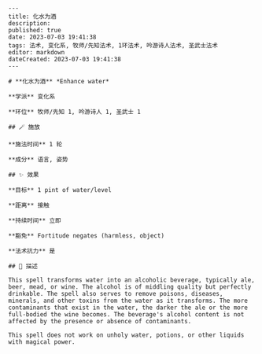 
    ---
    title: 化水为酒
    description: 
    published: true
    date: 2023-07-03 19:41:38
    tags: 法术, 变化系, 牧师/先知法术, 1环法术, 吟游诗人法术, 圣武士法术
    editor: markdown
    dateCreated: 2023-07-03 19:41:38
    ---

    # **化水为酒** *Enhance water*

    **学派** 变化系 

    **环位** 牧师/先知 1, 吟游诗人 1, 圣武士 1

    ## 🪄 施放

    **施法时间** 1 轮

    **成分** 语言, 姿势

    ## ✨ 效果 

    **目标** 1 pint of water/level 

    **距离** 接触  

    **持续时间** 立即 

    **豁免** Fortitude negates (harmless, object)

    **法术抗力** 是

    ## 📖 描述

    This spell transforms water into an alcoholic beverage, typically ale, beer, mead, or wine. The alcohol is of middling quality but perfectly drinkable. The spell also serves to remove poisons, diseases, minerals, and other toxins from the water as it transforms. The more contaminants that exist in the water, the darker the ale or the more full-bodied the wine becomes. The beverage's alcohol content is not affected by the presence or absence of contaminants.

    This spell does not work on unholy water, potions, or other liquids with magical power.
    